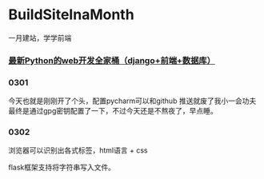 # BuildSiteInaMonth
一月建站，学学前端

### [最新Python的web开发全家桶（django+前端+数据库）](https://www.bilibili.com/video/BV1rT4y1v7uQ/)
### 0301
今天也就是刚刚开了个头，配置pycharm可以和github 推送就废了我小一会功夫
最终是通过gpg密钥配置了一下，不过今天还是不熬夜了，早点睡。

### 0302
浏览器可以识别出各式标签，html语言 + css

flask框架支持将字符串写入文件。
